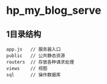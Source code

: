 # hp_my_blog_serve

## 1目录结构




```
app.js   // 服务器入口
public   // 公共静态资源
routers  // 存放各种请求处理
views    // 视图
sql		 // 操作数据库
```

